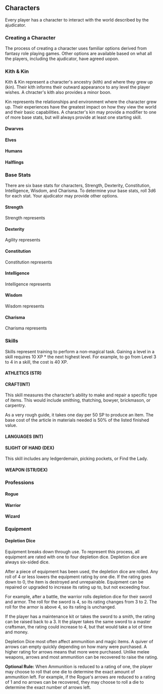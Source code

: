 ## Characters
Every player has a character to interact with the world described by the ajudicator. 

### Creating a Character
The process of creating a character uses familiar options derived from fantasy role playing games. Other options are available based on what all the players, including the ajudicator, have agreed uopon.

### Kith & Kin
Kith & Kin represent a character's ancestry (kith) and where they grew up (kin). Their kith informs their outward appearance to any level the player wishes. A chracter's kith also provides a minor boon.

Kin represents the relationships and environment where the character grew up. Their experiences have the greatest impact on how they view the world and their basic capabilities. A character's kin may provide a modifier to one of more base stats, but will always provide at least one starting skill.

#### Dwarves

#### Elves

#### Humans

#### Halflings

### Base Stats
There are six base stats for characters, Strength, Dexterity, Constitution, Intelligence, Wisdom, and Charisma. To determine your base stats, roll 3d6 for each stat. Your ajudicator may provide other options.

#### Strength
Strength represents

#### Dexterity
Agility represents

#### Constitution
Constitution represents

#### Intelligence
Intelligence represents

#### Wisdom
Wisdom represents

#### Charisma
Charisma represents

### Skills
Skills represent training to perform a non-magical task. Gaining a level in a skill requires 10 XP * the next highest level. For example, to go from Level 3 to 4 in a skill, the cost is 40 XP.

#### ATHLETICS (STR)

#### CRAFT(INT)
 This skill measures the character’s ability to make and repair a specific type of items. This would include smithing, thatching, bowyer, brickmason, or carpentry.
 
As a very rough guide, it takes one day per 50 SP to produce an item. The base cost of the article in materials needed is 50% of the listed finished value.

#### LANGUAGES (INT)

#### SLIGHT OF HAND (DEX)
This skill includes any ledgerdemain, picking pockets, or Find the Lady. 

#### WEAPON (STR/DEX)

### Professions

#### Rogue

#### Warrior

#### Wizard

### Equipment

#### Depletion Dice
Equipment breaks down through use. To represent this process, all equipment are rated with one to four depletion dice. Depletion dice are always six-sided dice.

After a piece of equipment has been used, the depletion dice are rolled. Any roll of 4 or less lowers the equipment rating by one die. If the rating goes down to 0, the item is destroyed and unrepairable. Equipment can be repaired or upgraded to increase its rating up to, but not exceeding four.

For example, after a battle, the warrior rolls depletion dice for their sword and armor. The roll for the sword is 4, so its rating changes from 3 to 2. The roll for the armor is above 4, so its rating is unchanged.

If the player has a maintenance kit or takes the sword to a smith, the rating can be raised back to a 3. It the player takes the same sword to a master craftsman, the rating could increase to 4, but that would take a lot of time and money.

Depletion Dice most often affect ammunition and magic items. A quiver of arrows can empty quickly depending on how many were purchased. A higher rating for arrows means that more were purchased. Unlike melee weapons, arrows and most ammunition can be recovered to raise the rating.

**Optional Rule:** When Ammunition is reduced to a rating of one, the player may choose to roll that one die to determine the exact amount of ammunition left. For example, if the Rogue's arrows are reduced to a rating of 1 and no arrows can be recovered, they may choose to roll a die to determine the exact number of arrows left.